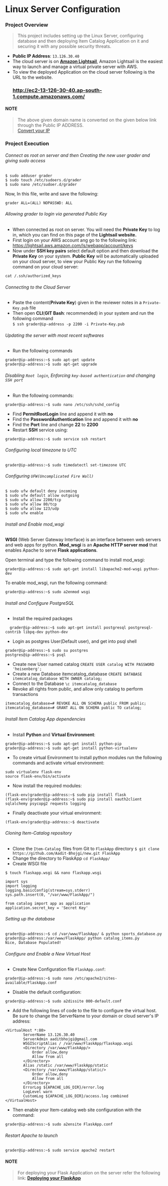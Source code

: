 # Linux Server Configuration

### Project Overview

>This project includes setting up the Linux Server, configuring database and then deploying Item Catalog Application on it and securing it with any      possible security threats.

* **Public IP Address**: `13.126.30.40`
* The cloud server is on <a href="https://amazonlightsail.com/">**Amazon Lightsail**</a>, Amazon Lightsail is the easiest way to launch and manage a virtual private server with AWS.
* To view the deployed Application on the cloud server following is the URL to the website.<br>
  ### <a href="http://ec2-13-126-30-40.ap-south-1.compute.amazonaws.com/">http://ec2-13-126-30-40.ap-south-1.compute.amazonaws.com/</a>
  
#### NOTE
>The above given domain name is converted on the given below link through the Public IP ADDRESS.<br>
<a href="http://www.nmonitoring.com/ip-to-domain-name.html?ip=13.126.30.40&pingsub=1&ln=en">Convert your IP</a>

### Project Execution

###### Connect as root on server and then Creating the new user grader and giving sudo access

```
$ sudo adduser grader
$ sudo touch /etc/sudoers.d/grader
$ sudo nano /etc/sudoer.d/grader
```
Now, In this file, write and save the following:<br>
```
grader ALL=(ALL) NOPASSWD: ALL
```

###### Allowing grader to login via generated Public Key

* When connected as root on server. You will need the **Private Key** to log in, which you can find on this page of the **Lightsail website.**
* First login on your AWS account ang go to the following link:
<a href="https://lightsail.aws.amazon.com/ls/webapp/account/keys">https://lightsail.aws.amazon.com/ls/webapp/account/keys</a>
* Now under **SSH key pairs** select default option and then download the **Private Key** on your system.
**Public Key** will be automatically uploaded on your cloud server, to view your Public Key run the following command on your cloud server:
```
cat /.ssh/authorized_keys
```

###### Connecting to the Cloud Server

* Paste the content(**Private Key**) given in the reviewer notes in a `Private-Key.pub` file
* Then open **CLI**(**GIT Bash**: recommended) in your system and run the following command<br>
```$ ssh grader@ip-address -p 2200 -i Private-Key.pub```

###### Updating the server with most recent softwares

* Run the following commands<br>
```
grader@ip-address:~$ sudo apt-get update
grader@ip-address:~$ sudo apt-get upgrade
```

###### Disabling `Root login`, Enforcing `key-based authentication` and changing `SSH port`

* Run the following commands:
```
grader@ip-address:~$ sudo nano /etc/ssh/sshd_config
```
* Find **PermitRootLogin** line and append it with **no**<br>
* Find the **PasswordAuthentication** line and append it with **no**<br>
* Find the **Port** line and change **22** to **2200**<br>
* Restart **SSH** service using:<br>
```
grader@ip-address:~$ sudo service ssh restart
```

###### Configuring local timezone to UTC

```
grader@ip-address:~$ sudo timedatectl set-timezone UTC
```

###### Configuring `UFW(Uncomplicated Fire Wall)`

```
$ sudo ufw default deny incoming
$ sudo ufw default allow outgoing
$ sudo ufw allow 2200/tcp
$ sudo ufw allow 80/tcp
$ sudo ufw allow 123/udp
$ sudo ufw enable
```

###### Install and Enable mod_wsgi
**WSGI** (Web Server Gateway Interface) is an interface between web servers and web apps for python. **Mod_wsgi** is an **Apache HTTP server mod** that enables Apache to serve **Flask applications**.

Open terminal and type the following command to install mod_wsgi:
```
grader@ip-address:~$ sudo apt-get install libapache2-mod-wsgi python-dev
```
To enable mod_wsgi, run the following command:
```
grader@ip-address:~$ sudo a2enmod wsgi 
```
###### Install and Configure PostgreSQL

* Install the required packages
```
  grader@ip-address:~$ sudo apt-get install postgresql postgresql-contrib libpq-dev python-dev
```
* Login as postgres User(Default user), and get into psql shell
```
grader@ip-address:~$ sudo su postgres
postgres@ip-address:~$ psql
```
* Create new User named catalog `CREATE USER catalog WITH PASSWORD 'heisenberg';`
* Create a new Database itemcatalog_database `CREATE DATABASE itemcatalog_database WITH OWNER catalog;`
* Connect to the Database `\c itemcatalog_database`
* Revoke all rights from public, and allow only catalog to perform transactions
```
itemcatalog_database=# REVOKE ALL ON SCHEMA public FROM public;
itemcatalog_database=# GRANT ALL ON SCHEMA public TO catalog;
```
###### Install Item Catalog App dependencies

* Install **Python** and **Virtual Environment**:
```
grader@ip-address:~$ sudo apt-get install python-pip
grader@ip-address:~$ sudo apt-get install python-virtualenv
```
* To create virtual Environment to install python modules run the following commands and activate virtual environment:
```
sudo virtualenv flask-env
source flask-env/bin/activate
```
* Now install the required modules:
```
(flask-env)grader@ip-address:~$ sudo pip install flask
(flask-env)grader@ip-address:~$ sudo pip install oauth2client sqlalchemy psycopg2 requests logging
```
* Finally deactivate your virtual environment:
```
(flask-env)grader@ip-address:~$ deactivate
```
###### Cloning Item-Catalog repository

* Clone the `Item-Catalog `files from Git to `FlaskApp` directory `$ git clone https://github.com/Aadit-Bhojgi/new.git FlaskApp`
* Change the directory to FlaskApp `cd FlaskApp/`
* Create WSGI file
```
$ touch flaskapp.wsgi && nano flaskapp.wsgi
```
```
import sys
import logging
logging.basicConfig(stream=sys.stderr)
sys.path.insert(0, "/var/www/FlaskApp/")

from catalog import app as application
application.secret_key = 'Secret Key'
```
###### Setting up the database
```
grader@ip-address:~$ cd /var/www/FlaskApp/ & python sports_database.py
grader@ip-address:/var/www/FlaskApp/ python catalog_items.py
Nice, Database Populated!
```
###### Configure and Enable a New Virtual Host

* Create New Configuration file `FlaskApp.conf`:
```
grader@ip-address:~$ sudo nano /etc/apache2/sites-available/FlaskApp.conf
```
* Disable the default configuration:
```
grader@ip-address:~$ sudo a2dissite 000-default.conf
```
* Add the following lines of code to the file to configure the virtual host. Be sure to change the ServerName to your domain or cloud server's IP address:
```
<VirtualHost *:80>
		ServerName 13.126.30.40
		ServerAdmin aaditbhojgi@gmail.com
		WSGIScriptAlias / /var/www/FlaskApp/flaskapp.wsgi
		<Directory /var/www/FlaskApp/>
			Order allow,deny
			Allow from all
		</Directory>
		Alias /static /var/www/FlaskApp/static
		<Directory /var/www/FlaskApp/static/>
			Order allow,deny
			Allow from all
		</Directory>
		ErrorLog ${APACHE_LOG_DIR}/error.log
		LogLevel warn
		CustomLog ${APACHE_LOG_DIR}/access.log combined
</VirtualHost>
```
* Then enable your Item-catalog web site configuration with the command:
```
grader@ip-address:~$ sudo a2ensite FlaskApp.conf
```
###### Restart Apache to launch
```
grader@ip-address:~$ sudo service apache2 restart
```
#### NOTE
>For deploying your Flask Application on the server refer the following link:
**<a href="https://www.digitalocean.com/community/tutorials/how-to-deploy-a-flask-application-on-an-ubuntu-vps">Deploying your FlaskApp</a>**